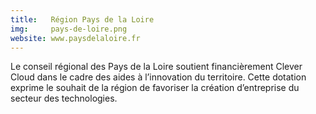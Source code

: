 ```yaml
---
title:   Région Pays de la Loire
img:     pays-de-loire.png
website: www.paysdelaloire.fr
---
```

Le conseil régional des Pays de la Loire soutient financièrement Clever Cloud
dans le cadre des aides à l’innovation du territoire. Cette dotation exprime le
souhait de la région de favoriser la création d’entreprise du secteur des
technologies.
